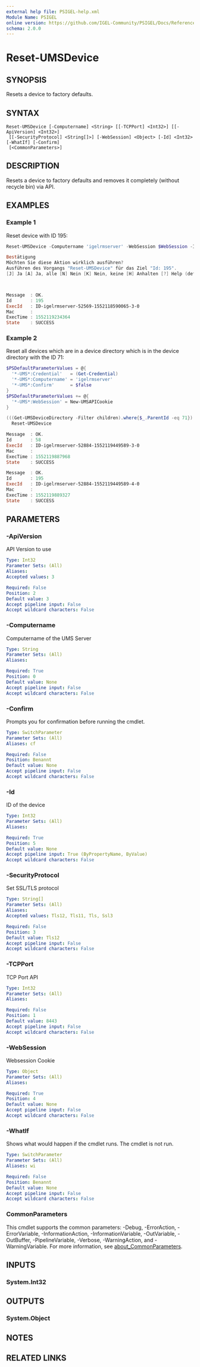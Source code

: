 ```yaml
---
external help file: PSIGEL-help.xml
Module Name: PSIGEL
online version: https://github.com/IGEL-Community/PSIGEL/Docs/Reference/Reset-UMSDevice.md
schema: 2.0.0
---
```


# Reset-UMSDevice

## SYNOPSIS
Resets a device to factory defaults.

## SYNTAX

```
Reset-UMSDevice [-Computername] <String> [[-TCPPort] <Int32>] [[-ApiVersion] <Int32>]
 [[-SecurityProtocol] <String[]>] [-WebSession] <Object> [-Id] <Int32> [-WhatIf] [-Confirm]
 [<CommonParameters>]
```

## DESCRIPTION
Resets a device to factory defaults and removes it completely (without recycle bin) via API.

## EXAMPLES

### Example 1

Reset device with ID 195:

```powershell
Reset-UMSDevice -Computername 'igelrmserver' -WebSession $WebSession -Id 195

Bestätigung
Möchten Sie diese Aktion wirklich ausführen?
Ausführen des Vorgangs "Reset-UMSDevice" für das Ziel "Id: 195".
[J] Ja [A] Ja, alle [N] Nein [K] Nein, keine [H] Anhalten [?] Help (default is "Ja"):



Message  : OK.
Id       : 195
ExecId   : ID-igelrmserver-52569-1552118590065-3-0
Mac      :
ExecTime : 1552119234364
State    : SUCCESS
```

### Example 2

Reset all devices which are in a device directory which is in the device directory with the ID 71:

```powershell
$PSDefaultParameterValues = @{
  '*-UMS*:Credential'   = (Get-Credential)
  '*-UMS*:Computername' = 'igelrmserver'
  '*-UMS*:Confirm'      = $false
}
$PSDefaultParameterValues += @{
  '*-UMS*:WebSession' = New-UMSAPICookie
}

(((Get-UMSDeviceDirectory -Filter children).where{$_.ParentId -eq 71}).DirectoryChildren).where{$_.ObjectType -eq 'tc'} |
  Reset-UMSDevice

Message  : OK.
Id       : 58
ExecId   : ID-igelrmserver-52884-1552119449589-3-0
Mac      :
ExecTime : 1552119887968
State    : SUCCESS

Message  : OK.
Id       : 195
ExecId   : ID-igelrmserver-52884-1552119449589-4-0
Mac      :
ExecTime : 1552119889327
State    : SUCCESS
```

## PARAMETERS

### -ApiVersion
API Version to use

```yaml
Type: Int32
Parameter Sets: (All)
Aliases:
Accepted values: 3

Required: False
Position: 2
Default value: 3
Accept pipeline input: False
Accept wildcard characters: False
```

### -Computername
Computername of the UMS Server

```yaml
Type: String
Parameter Sets: (All)
Aliases:

Required: True
Position: 0
Default value: None
Accept pipeline input: False
Accept wildcard characters: False
```

### -Confirm
Prompts you for confirmation before running the cmdlet.

```yaml
Type: SwitchParameter
Parameter Sets: (All)
Aliases: cf

Required: False
Position: Benannt
Default value: None
Accept pipeline input: False
Accept wildcard characters: False
```

### -Id
ID of the device

```yaml
Type: Int32
Parameter Sets: (All)
Aliases:

Required: True
Position: 5
Default value: None
Accept pipeline input: True (ByPropertyName, ByValue)
Accept wildcard characters: False
```

### -SecurityProtocol
Set SSL/TLS protocol

```yaml
Type: String[]
Parameter Sets: (All)
Aliases:
Accepted values: Tls12, Tls11, Tls, Ssl3

Required: False
Position: 3
Default value: Tls12
Accept pipeline input: False
Accept wildcard characters: False
```

### -TCPPort
TCP Port API

```yaml
Type: Int32
Parameter Sets: (All)
Aliases:

Required: False
Position: 1
Default value: 8443
Accept pipeline input: False
Accept wildcard characters: False
```

### -WebSession
Websession Cookie

```yaml
Type: Object
Parameter Sets: (All)
Aliases:

Required: True
Position: 4
Default value: None
Accept pipeline input: False
Accept wildcard characters: False
```

### -WhatIf
Shows what would happen if the cmdlet runs.
The cmdlet is not run.

```yaml
Type: SwitchParameter
Parameter Sets: (All)
Aliases: wi

Required: False
Position: Benannt
Default value: None
Accept pipeline input: False
Accept wildcard characters: False
```

### CommonParameters
This cmdlet supports the common parameters: -Debug, -ErrorAction, -ErrorVariable, -InformationAction, -InformationVariable, -OutVariable, -OutBuffer, -PipelineVariable, -Verbose, -WarningAction, and -WarningVariable. For more information, see [about_CommonParameters](http://go.microsoft.com/fwlink/?LinkID=113216).

## INPUTS

### System.Int32

## OUTPUTS

### System.Object
## NOTES

## RELATED LINKS

